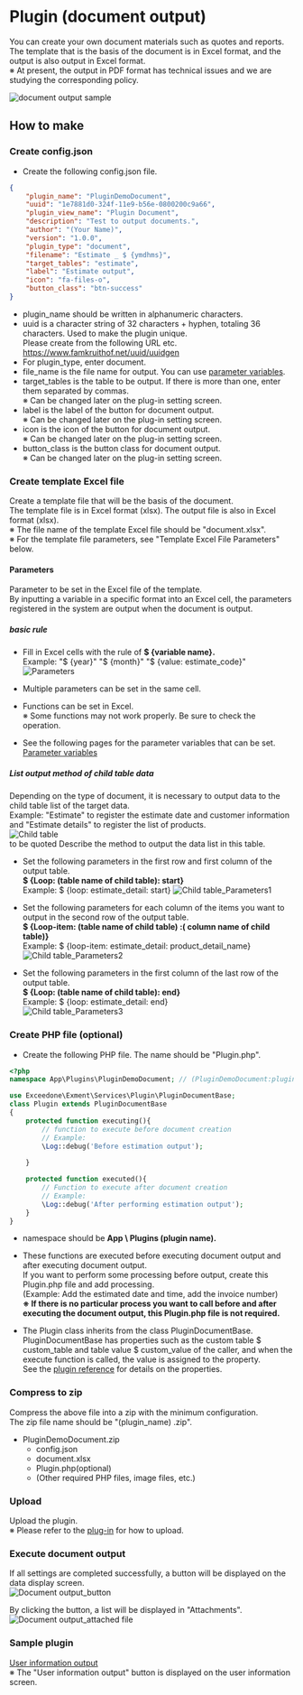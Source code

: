 # Plugin (document output)
You can create your own document materials such as quotes and reports.  
The template that is the basis of the document is in Excel format, and the output is also output in Excel format.  
※ At present, the output in PDF format has technical issues and we are studying the corresponding policy.

![document output sample](img/plugin/plugin_document1.png)   

## How to make

### Create config.json
- Create the following config.json file.  

~~~ json
{
    "plugin_name": "PluginDemoDocument",
    "uuid": "1e7881d0-324f-11e9-b56e-0800200c9a66",
    "plugin_view_name": "Plugin Document",
    "description": "Test to output documents.",
    "author": "(Your Name)",
    "version": "1.0.0",
    "plugin_type": "document",
    "filename": "Estimate _ $ {ymdhms}",
    "target_tables": "estimate",
    "label": "Estimate output",
    "icon": "fa-files-o",
    "button_class": "btn-success"
}
~~~

- plugin_name should be written in alphanumeric characters.
- uuid is a character string of 32 characters + hyphen, totaling 36 characters. Used to make the plugin unique.  
Please create from the following URL etc.  
https://www.famkruithof.net/uuid/uuidgen
- For plugin_type, enter document.
- file_name is the file name for output. You can use [parameter variables](/params).
- target_tables is the table to be output. If there is more than one, enter them separated by commas.  
※ Can be changed later on the plug-in setting screen.
- label is the label of the button for document output.  
※ Can be changed later on the plug-in setting screen.
- icon is the icon of the button for document output.  
※ Can be changed later on the plug-in setting screen.
- button_class is the button class for document output.  
※ Can be changed later on the plug-in setting screen.


### Create template Excel file
Create a template file that will be the basis of the document.  
The template file is in Excel format (xlsx). The output file is also in Excel format (xlsx).  
※ The file name of the template Excel file should be "document.xlsx".  
※ For the template file parameters, see "Template Excel File Parameters" below.  

#### Parameters
Parameter to be set in the Excel file of the template.  
By inputting a variable in a specific format into an Excel cell, the parameters registered in the system are output when the document is output.  

##### basic rule
- Fill in Excel cells with the rule of **$ {variable name}.**  
Example: "$ {year}" "$ {month}" "$ {value: estimate_code}"  
![Parameters](img/plugin/plugin_document_params.png)  

- Multiple parameters can be set in the same cell.

- Functions can be set in Excel.  
※ Some functions may not work properly. Be sure to check the operation.

- See the following pages for the parameter variables that can be set.  
[Parameter variables](/params)


##### List output method of child table data
Depending on the type of document, it is necessary to output data to the child table list of the target data.  
Example: "Estimate" to register the estimate date and customer information and "Estimate details" to register the list of products.  
![Child table](img/plugin/plugin_document_children.png)  
to be quoted Describe the method to output the data list in this table.  

- Set the following parameters in the first row and first column of the output table.  
 **$ {Loop: (table name of child table): start}**  
Example: $ {loop: estimate_detail: start}
![Child table_Parameters1](img/plugin/plugin_document_loop1.png)  

- Set the following parameters for each column of the items you want to output in the second row of the output table.  
 **$ {Loop-item: (table name of child table) :( column name of child table)}**  
Example: $ {loop-item: estimate_detail: product_detail_name}  
![Child table_Parameters2](img/plugin/plugin_document_loop2.png)  

- Set the following parameters in the first column of the last row of the output table.  
 **$ {Loop: (table name of child table): end}**  
Example: $ {loop: estimate_detail: end}  
![Child table_Parameters3](img/plugin/plugin_document_loop3.png)  


### Create PHP file (optional)
- Create the following PHP file. The name should be "Plugin.php".  

~~~ php
<?php
namespace App\Plugins\PluginDemoDocument; // (PluginDemoDocument:plugin name)

use Exceedone\Exment\Services\Plugin\PluginDocumentBase;
class Plugin extends PluginDocumentBase
{
    protected function executing(){
        // function to execute before document creation
        // Example:
        \Log::debug('Before estimation output');
        
    }

    protected function executed(){
        // Function to execute after document creation
        // Example:
        \Log::debug('After performing estimation output');
    }
}

~~~

- namespace should be **App \ Plugins (plugin name).**

- These functions are executed before executing document output and after executing document output.  
If you want to perform some processing before output, create this Plugin.php file and add processing.  
(Example: Add the estimated date and time, add the invoice number)  
**※ If there is no particular process you want to call before and after executing the document output, this Plugin.php file is not required.**

- The Plugin class inherits from the class PluginDocumentBase.  
PluginDocumentBase has properties such as the custom table $ custom_table and table value $ custom_value of the caller, and when the execute function is called, the value is assigned to the property.  
See the [plugin reference](plugin_reference.md) for details on the properties.  


### Compress to zip
Compress the above file into a zip with the minimum configuration.  
The zip file name should be "(plugin_name) .zip".  
- PluginDemoDocument.zip
    - config.json
    - document.xlsx
    - Plugin.php(optional)
    - (Other required PHP files, image files, etc.)


### Upload
Upload the plugin.  
※ Please refer to the [plug-in](/plugin) for how to upload.  


### Execute document output
If all settings are completed successfully, a button will be displayed on the data display screen.  
![Document output_button](img/plugin/plugin_document_button.png)  
  
By clicking the button, a list will be displayed in "Attachments".  
![Document output_attached file](img/plugin/plugin_document_list.png) 

### Sample plugin
[User information output](https://github.com/exment-git/plugin-sample/tree/main/document/document_demo_user)  
※ The "User information output" button is displayed on the user information screen.